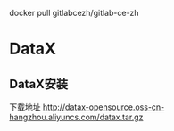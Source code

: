 
docker pull gitlabcezh/gitlab-ce-zh





# DataX

## DataX安装

下载地址 http://datax-opensource.oss-cn-hangzhou.aliyuncs.com/datax.tar.gz



